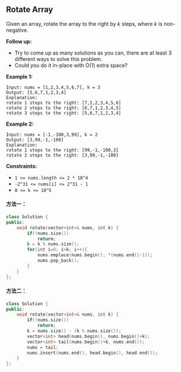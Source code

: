 ## Rotate Array

Given an array, rotate the array to the right by *k* steps, where *k* is non-negative.

**Follow up:**

- Try to come up as many solutions as you can, there are at least 3 different ways to solve this problem.
- Could you do it in-place with O(1) extra space?

**Example 1:**

```
Input: nums = [1,2,3,4,5,6,7], k = 3
Output: [5,6,7,1,2,3,4]
Explanation:
rotate 1 steps to the right: [7,1,2,3,4,5,6]
rotate 2 steps to the right: [6,7,1,2,3,4,5]
rotate 3 steps to the right: [5,6,7,1,2,3,4]
```

**Example 2:**

```
Input: nums = [-1,-100,3,99], k = 2
Output: [3,99,-1,-100]
Explanation: 
rotate 1 steps to the right: [99,-1,-100,3]
rotate 2 steps to the right: [3,99,-1,-100]
```

**Constraints:**

- `1 <= nums.length <= 2 * 10^4`
- `-2^31 <= nums[i] <= 2^31 - 1`
- `0 <= k <= 10^5`

#### 方法一：

```c++
class Solution {
public:
    void rotate(vector<int>& nums, int k) {
        if(!nums.size())
            return;
        k = k % nums.size();
        for(int i=0; i<k; i++){
            nums.emplace(nums.begin(), *(nums.end()-1));
            nums.pop_back();
        }
    }
};
```

#### 方法二：

```c++
class Solution {
public:
    void rotate(vector<int>& nums, int k) {
        if(!nums.size())
            return;
        k = nums.size() - (k % nums.size());
        vector<int> head(nums.begin(), nums.begin()+k);
        vector<int> tail(nums.begin()+k, nums.end());
        nums = tail;
        nums.insert(nums.end(), head.begin(), head.end());
    }
};
```

